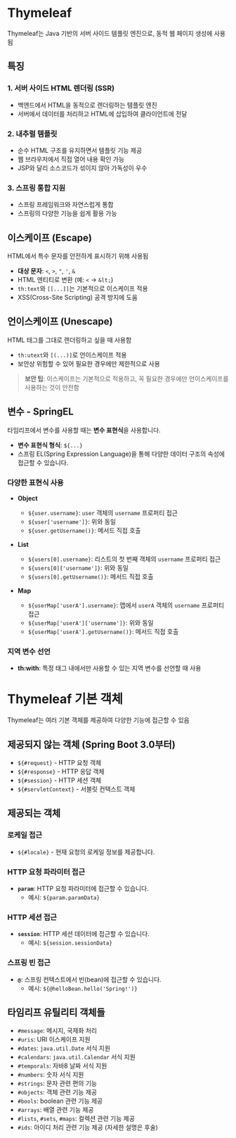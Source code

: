 # Thymeleaf
Thymeleaf는 Java 기반의 서버 사이드 템플릿 엔진으로, 동적 웹 페이지 생성에 사용됨

## 특징

### 1. 서버 사이드 HTML 렌더링 (SSR)
- 백엔드에서 HTML을 동적으로 렌더링하는 템플릿 엔진
- 서버에서 데이터를 처리하고 HTML에 삽입하여 클라이언트에 전달

### 2. 내추럴 템플릿
- 순수 HTML 구조를 유지하면서 템플릿 기능 제공
- 웹 브라우저에서 직접 열어 내용 확인 가능
- JSP와 달리 소스코드가 섞이지 않아 가독성이 우수

### 3. 스프링 통합 지원
- 스프링 프레임워크와 자연스럽게 통합
- 스프링의 다양한 기능을 쉽게 활용 가능

## 이스케이프 (Escape)

HTML에서 특수 문자를 안전하게 표시하기 위해 사용됨

- **대상 문자**: `<`, `>`, `"`, `'`, `&`
- HTML 엔티티로 변환 (예: `<` → `&lt;`)
- `th:text`와 `[[...]]`는 기본적으로 이스케이프 적용
- XSS(Cross-Site Scripting) 공격 방지에 도움

## 언이스케이프 (Unescape)

HTML 태그를 그대로 렌더링하고 싶을 때 사용함

- `th:utext`와 `[(...)]`로 언이스케이프 적용
- 보안상 위험할 수 있어 필요한 경우에만 제한적으로 사용

> **보안 팁**: 이스케이프는 기본적으로 적용하고, 꼭 필요한 경우에만 언이스케이프를 사용하는 것이 안전함


## 변수 - SpringEL

타임리프에서 변수를 사용할 때는 **변수 표현식**을 사용합니다.

- **변수 표현식 형식**: `${...}`
- 스프링 EL(Spring Expression Language)을 통해 다양한 데이터 구조의 속성에 접근할 수 있습니다.

### 다양한 표현식 사용

- **Object**
    - `${user.username}`: `user` 객체의 `username` 프로퍼티 접근
    - `${user['username']}`: 위와 동일
    - `${user.getUsername()}`: 메서드 직접 호출

- **List**
    - `${users[0].username}`: 리스트의 첫 번째 객체의 `username` 프로퍼티 접근
    - `${users[0]['username']}`: 위와 동일
    - `${users[0].getUsername()}`: 메서드 직접 호출

- **Map**
    - `${userMap['userA'].username}`: 맵에서 `userA` 객체의 `username` 프로퍼티 접근
    - `${userMap['userA']['username']}`: 위와 동일
    - `${userMap['userA'].getUsername()}`: 메서드 직접 호출

### 지역 변수 선언

- **th:with**: 특정 태그 내에서만 사용할 수 있는 지역 변수를 선언할 때 사용

# Thymeleaf 기본 객체

Thymeleaf는 여러 기본 객체를 제공하여 다양한 기능에 접근할 수 있음

## 제공되지 않는 객체 (Spring Boot 3.0부터)

- `${#request}` - HTTP 요청 객체
- `${#response}` - HTTP 응답 객체
- `${#session}` - HTTP 세션 객체
- `${#servletContext}` - 서블릿 컨텍스트 객체

## 제공되는 객체

### 로케일 접근

- `${#locale}` - 현재 요청의 로케일 정보를 제공합니다.

### HTTP 요청 파라미터 접근

- **`param`**: HTTP 요청 파라미터에 접근할 수 있습니다.
  - 예시: `${param.paramData}`

### HTTP 세션 접근

- **`session`**: HTTP 세션 데이터에 접근할 수 있습니다.
  - 예시: `${session.sessionData}`

### 스프링 빈 접근

- **`@`**: 스프링 컨텍스트에서 빈(bean)에 접근할 수 있습니다.
  - 예시: `${@helloBean.hello('Spring!')}`

## 타임리프 유틸리티 객체들

- `#message`: 메시지, 국제화 처리
- `#uris`: URI 이스케이프 지원
- `#dates`: `java.util.Date` 서식 지원
- `#calendars`: `java.util.Calendar` 서식 지원
- `#temporals`: 자바8 날짜 서식 지원
- `#numbers`: 숫자 서식 지원
- `#strings`: 문자 관련 편의 기능
- `#objects`: 객체 관련 기능 제공
- `#bools`: boolean 관련 기능 제공
- `#arrays`: 배열 관련 기능 제공
- `#lists`, `#sets`, `#maps`: 컬렉션 관련 기능 제공
- `#ids`: 아이디 처리 관련 기능 제공 (자세한 설명은 후술)